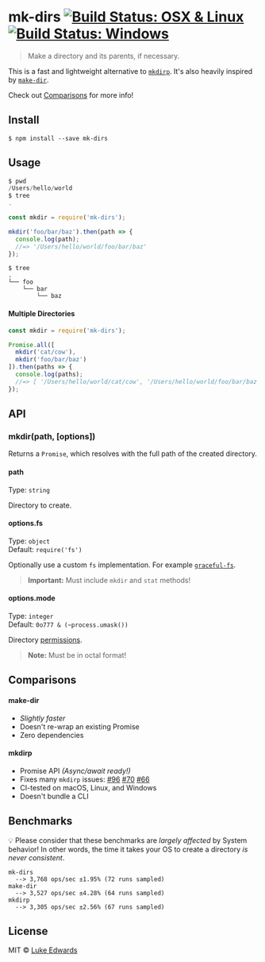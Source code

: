 # mk-dirs [![Build Status: OSX & Linux](https://travis-ci.org/lukeed/mk-dirs.svg?branch=master)](https://travis-ci.org/lukeed/mk-dirs) [![Build Status: Windows](https://ci.appveyor.com/api/projects/status/syt3wy6mx7dsia2d/branch/master?svg=true)](https://ci.appveyor.com/project/lukeed/mk-dirs/branch/master)

> Make a directory and its parents, if necessary.

This is a fast and lightweight alternative to [`mkdirp`](https://github.com/substack/node-mkdirp). It's also heavily inspired by [`make-dir`](https://github.com/sindresorhus/make-dir).

Check out [Comparisons](#comparisons) for more info!


## Install

```
$ npm install --save mk-dirs
```


## Usage

```js
$ pwd
/Users/hello/world
$ tree
.
```

```js
const mkdir = require('mk-dirs');

mkdir('foo/bar/baz').then(path => {
  console.log(path);
  //=> '/Users/hello/world/foo/bar/baz'
});
```

```
$ tree
.
└── foo
    └── bar
        └── baz
```

#### Multiple Directories

```js
const mkdir = require('mk-dirs');

Promise.all([
  mkdir('cat/cow'),
  mkdir('foo/bar/baz')
]).then(paths => {
  console.log(paths);
  //=> [ '/Users/hello/world/cat/cow', '/Users/hello/world/foo/bar/baz' ]
});
```


## API

### mkdir(path, [options])

Returns a `Promise`, which resolves with the full path of the created directory.

#### path

Type: `string`

Directory to create.

#### options.fs

Type: `object`<br>
Default: `require('fs')`

Optionally use a custom `fs` implementation. For example [`graceful-fs`](https://github.com/isaacs/node-graceful-fs).

> **Important:** Must include `mkdir` and `stat` methods!

#### options.mode

Type: `integer`<br>
Default: `0o777 & (~process.umask())`

Directory [permissions](https://x-team.com/blog/file-system-permissions-umask-node-js/).

> **Note:** Must be in octal format!


## Comparisons

#### make-dir

* _Slightly faster_
* Doesn't re-wrap an existing Promise
* Zero dependencies

#### mkdirp

* Promise API _(Async/await ready!)_
* Fixes many `mkdirp` issues: [#96](https://github.com/substack/node-mkdirp/pull/96) [#70](https://github.com/substack/node-mkdirp/issues/70) [#66](https://github.com/substack/node-mkdirp/issues/66)
* CI-tested on macOS, Linux, and Windows
* Doesn't bundle a CLI


## Benchmarks

:bulb: Please consider that these benchmarks are _largely affected_ by System behavior! In other words, the time it takes your OS to create a directory _is never consistent_.

```
mk-dirs
  --> 3,768 ops/sec ±1.95% (72 runs sampled)
make-dir
  --> 3,527 ops/sec ±4.28% (64 runs sampled)
mkdirp
  --> 3,305 ops/sec ±2.56% (67 runs sampled)
```


## License

MIT © [Luke Edwards](https://lukeed.com)
